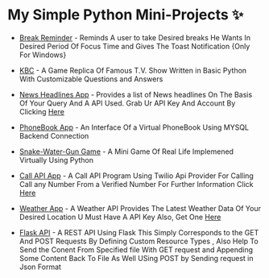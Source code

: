 # My Simple Python Mini-Projects ✨

- [Break Reminder](https://github.com/Darkbeast747474/My-Python-Mini-Projects/blob/main/Breakreminder.py) - Reminds A user to take Desired breaks He Wants In Desired Period Of Focus Time and Gives The Toast Notification {Only For Windows}

- [KBC](https://github.com/Darkbeast747474/My-Python-Mini-Projects/blob/main/KBC.py) - A Game Replica Of Famous T.V. Show Written in Basic Python With Customizable Questions and Answers

- [News Headlines App](https://github.com/Darkbeast747474/My-Python-Mini-Projects/blob/main/NewsApi.py) - Provides a list of News headlines On The Basis Of Your Query And A API Used. Grab Ur API Key And Account By Clicking [Here](https://newsapi.org/)

- [PhoneBook App](https://github.com/Darkbeast747474/My-Python-Mini-Projects/blob/main/PhoneBook.py) - An Interface Of a Virtual PhoneBook Using MYSQL Backend Connection

- [Snake-Water-Gun Game](https://github.com/Darkbeast747474/My-Python-Mini-Projects/blob/main/SWG.py) - A Mini Game Of Real Life Implemened Virtually Using Python 

- [Call API App](https://github.com/Darkbeast747474/My-Python-Mini-Projects/blob/main/TwilioCallAPI.PY) - A Call API Program Using Twilio Api Provider For Calling Call any Number From a Verified Number For Further Information Click [Here](https://www.twilio.com)

- [Weather App](https://github.com/Darkbeast747474/Mini-Projects-In-Python/blob/main/WeatherApiFetcher.py) - A Weather API Provides The Latest Weather Data Of Your Desired Location U Must Have A API Key Also, Get One [Here](https://www.weatherapi.com/)

- [Flask API](https://github.com/Darkbeast747474/Mini-Projects-In-Python/blob/main/FlaskApp.py) - A REST API Using Flask This Simply Corresponds to the GET And POST Requests By Defining Custom Resource Types , Also Help To Send the Conent From Specified file With GET request and Appending Some Content Back To File As Well USing POST by Sending request in Json Format
